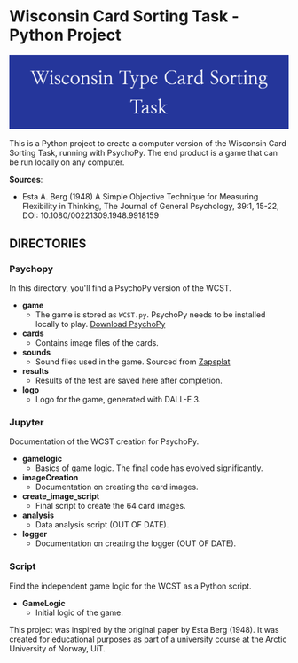 # Wisconsin Card Sorting Task - Python Project

![logo](logo.png)

This is a Python project to create a computer version of the Wisconsin Card Sorting Task, running with PsychoPy. The end product is a game that can be run locally on any computer.

**Sources**:
- Esta A. Berg (1948) A Simple Objective Technique for Measuring Flexibility in Thinking, The Journal of General Psychology, 39:1, 15-22, DOI: 10.1080/00221309.1948.9918159

## DIRECTORIES

### Psychopy
In this directory, you'll find a PsychoPy version of the WCST.

- **game**
  - The game is stored as `WCST.py`. PsychoPy needs to be installed locally to play. [Download PsychoPy](https://www.psychopy.org/download.html)
- **cards**
  - Contains image files of the cards.
- **sounds**
  - Sound files used in the game. Sourced from [Zapsplat](https://www.zapsplat.com/)
- **results**
  - Results of the test are saved here after completion.
- **logo**
  - Logo for the game, generated with DALL-E 3.

### Jupyter
Documentation of the WCST creation for PsychoPy.

- **gamelogic**
  - Basics of game logic. The final code has evolved significantly.
- **imageCreation**
  - Documentation on creating the card images.
- **create_image_script**
  - Final script to create the 64 card images.
- **analysis**
  - Data analysis script (OUT OF DATE).
- **logger**
  - Documentation on creating the logger (OUT OF DATE).

### Script
Find the independent game logic for the WCST as a Python script.

- **GameLogic**
  - Initial logic of the game.

This project was inspired by the original paper by Esta Berg (1948). It was created for educational purposes as part of a university course at the Arctic University of Norway, UiT.

